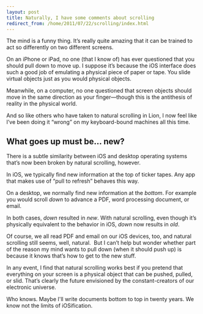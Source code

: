 ```yaml
---
layout: post
title: Naturally, I have some comments about scrolling
redirect_from: /home/2011/07/22/scrolling/index.html
---
```

<p>The mind is a funny thing.  It’s really quite amazing that it can be trained to act so differently on two different screens.</p>
<p>On an iPhone or iPad, no one (that I know of) has ever questioned that you should pull down to move up.  I suppose it’s because the iOS interface does such a good job of emulating a physical piece of paper or tape.  You slide virtual objects just as you would physical objects.</p>
<p>Meanwhile, on a computer, no one questioned that screen objects should move in the same direction as your finger—though this is the antithesis of reality in the physical world.</p>
<p>And so like others who have taken to natural scrolling in Lion, I now feel like I’ve been doing it “wrong” on my keyboard-bound machines all this time.</p>
<h2>What goes up must be... new?</h2>
<p>There is a subtle similarity between iOS and desktop operating systems that’s now been broken by natural scrolling, however.</p>
<p>In iOS, we typically find new information at the top of ticker tapes.  Any app that makes use of “pull to refresh” behaves this way.</p>
<p>On a desktop, we normally find new information at the <em>bottom</em>.  For example you would scroll <em>down</em> to advance a PDF, word processing document, or email.</p>
<p>In both cases, <em>down</em> resulted in <em>new</em>. With natural scrolling, even though it’s physically equivalent to the behavior in iOS, <em>down</em> now results in <em>old</em>.</p>
<p>Of course, we all read PDF and email on our iOS devices, too, and natural scrolling still seems, well, natural.  But I can’t help but wonder whether part of the reason my mind wants to pull down (when it should push up) is because it knows that’s how to get to the new stuff.</p>
<p>In any event, I find that natural scrolling works best if you pretend that everything on your screen is a physical object that can be pushed, pulled, or slid. That’s clearly the future envisioned by the constant-creators of our electronic universe.</p>
<p>Who knows. Maybe I'll write documents bottom to top in twenty years. We know not the limits of iOSification.</p>
